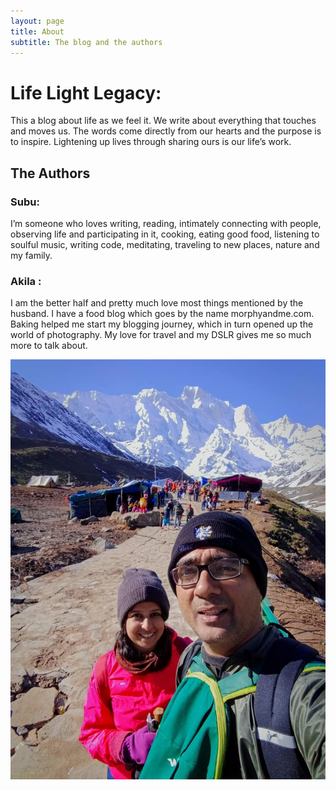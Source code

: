 ```yaml
---
layout: page
title: About
subtitle: The blog and the authors
---
```


# Life Light Legacy:

This a blog about life as we feel it. We write about everything that touches and moves us.   The words come directly from our hearts and the purpose is to inspire. Lightening up lives through sharing ours is our life’s work.

## The Authors

### Subu:

I’m someone who loves writing, reading, intimately connecting with people, observing life and participating in it, cooking, eating good food, listening to soulful music, writing code, meditating, traveling to new places, nature and my family.

### Akila :

I am the better half and pretty much love most things mentioned by the husband. I have a food blog which goes by the name morphyandme.com. Baking helped me start my blogging journey, which in turn opened up the world of photography. My love for travel and my DSLR gives me so much more to talk about.

![Authors](/assets/img/auth-kedar.jpg)

